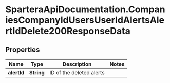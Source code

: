 # SparteraApiDocumentation.CompaniesCompanyIdUsersUserIdAlertsAlertIdDelete200ResponseData

## Properties

Name | Type | Description | Notes
------------ | ------------- | ------------- | -------------
**alertId** | **String** | ID of the deleted alerts | 


